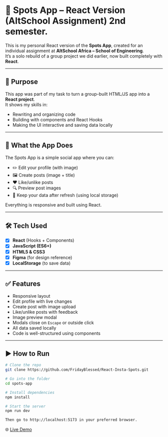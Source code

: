 # 🧭 Spots App – React Version (AltSchool Assignment) 2nd semester.

This is my personal React version of the **Spots App**, created for an individual assignment at **AltSchool Africa – School of Engineering**.  
It’s a solo rebuild of a group project we did earlier, now built completely with **React**.

---

## 🎯 Purpose

This app was part of my task to turn a group-built HTML/JS app into a **React project**.  
It shows my skills in:

- Rewriting and organizing code
- Building with components and React Hooks
- Making the UI interactive and saving data locally

---

## 📱 What the App Does

The Spots App is a simple social app where you can:

- ✏️ Edit your profile (with image)
- 🖼️ Create posts (image + title)
- ❤️ Like/unlike posts
- 🔍 Preview post images
- 💾 Keep your data after refresh (using local storage)

Everything is responsive and built using React.

---

## 🛠️ Tech Used

- [x] **React** (Hooks + Components)  
- [x] **JavaScript (ES6+)**  
- [x] **HTML5 & CSS3**  
- [x] **Figma** (for design reference)  
- [x] **LocalStorage** (to save data)

---

## ✅ Features

- Responsive layout
- Edit profile with live changes
- Create post with image upload
- Like/unlike posts with feedback
- Image preview modal
- Modals close on `Escape` or outside click
- All data saved locally
- Code is well-structured using components

---

## ▶️ How to Run

```bash
# Clone the repo
git clone https://github.com/FridayBlessed/React-Insta-Spots.git

# Go into the folder
cd spots-app

# Install dependencies
npm install

# Start the server
npm run dev

Then go to http://localhost:5173 in your preferred browser.

```

🌐 [Live Demo](https://react-insta-spots-gamma.vercel.app)




